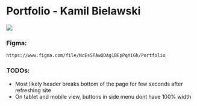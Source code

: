  # Portfolio - Kamil Bielawski
![](https://i.imgur.com/iGoDmCS.jpeg)

### Figma: 
```
https://www.figma.com/file/NcEsSTAwQDAg1BEpPqYiGh/Portfolio
```

### TODOs:
- Most likely header breaks bottom of the page for few seconds after refreshing site
- On tablet and mobile view, buttons in side menu dont have 100% width
